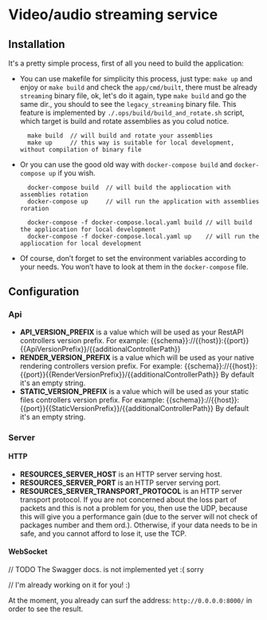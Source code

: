 # Video/audio streaming service

## Installation

It's a pretty simple process, first of all you need to build the application:
- You can use makefile for simplicity this process, just type: `make up` and enjoy or `make build` and check the `app/cmd/built`, there must be already `streaming` binary file, ok, let's do it again, type `make build` and go the same dir., you should to see the `legacy_streaming` binary file. This feature is implemented by `./.ops/build/build_and_rotate.sh` script, which target is build and rotate assemblies as you colud notice.
  
  ```
    make build  // will build and rotate your assemblies
    make up     // this way is suitable for local development, without compilation of binary file
  ```
  
- Or you can use the good old way with `docker-compose build` and `docker-compose up` if you wish.

  ```
    docker-compose build  // will build the appliocation with assemblies rotation
    docker-compose up     // will run the application with assemblies roration
  
    docker-compose -f docker-compose.local.yaml build // will build the appliocation for local development
    docker-compose -f docker-compose.local.yaml up    // will run the appliocation for local development
  ```
  
- Of course, don’t forget to set the environment variables according to your needs. You won’t have to look at them in the `docker-compose` file.

## Configuration

### Api
- **API_VERSION_PREFIX** is a value which will be used as your RestAPI controllers version prefix.
   For example: {{schema}}://{{host}}:{{port}}{{ApiVersionPrefix}}/{{additionalControllerPath}}
- **RENDER_VERSION_PREFIX** is a value which will be used as your native rendering controllers version prefix.
  For example: {{schema}}://{{host}}:{{port}}{{RenderVersionPrefix}}/{{additionalControllerPath}}
  By default it's an empty string.
- **STATIC_VERSION_PREFIX** is a value which will be used as your static files controllers version prefix.
  For example: {{schema}}://{{host}}:{{port}}{{StaticVersionPrefix}}/{{additionalControllerPath}}
  By default it's an empty string.

### Server
#### HTTP
- **RESOURCES_SERVER_HOST** is an HTTP server serving host.
- **RESOURCES_SERVER_PORT** is an HTTP server serving port.
- **RESOURCES_SERVER_TRANSPORT_PROTOCOL** is an HTTP server transport protocol.
  If you are not concerned about the loss part of packets and this is not a problem for you, then use the UDP,
  because this will give you a performance gain (due to the server will not check of packages number and them ord.).
  Otherwise, if your data needs to be in safe, and you cannot afford to lose it, use the TCP.
#### WebSocket

// TODO The Swagger docs. is not implemented yet :( sorry

// I'm already working on it for you! :)

At the moment, you already can surf the address: `http://0.0.0.0:8000/` in order to see the result.
